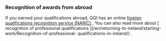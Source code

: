 ###  Recognition of awards from abroad

If you earned your qualifications abroad, QQI has an online [ foreign
qualifications recognition service (NARIC)
](https://qsearch.qqi.ie/WebPart/Search?searchtype=recognitions) . You can
also read more about [ recognition of professional qualifications
](/en/returning-to-ireland/starting-work/Recognition-of-professional-
qualifications-in-ireland/) .
